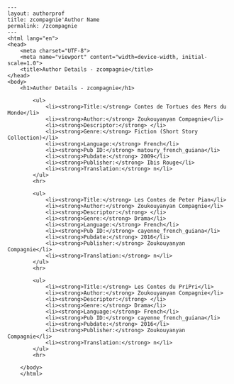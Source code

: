 
    ---
    layout: authorprof
    title: zcompagnie'Author Name 
    permalink: /zcompagnie
    ---
    <html lang="en">
    <head>
        <meta charset="UTF-8">
        <meta name="viewport" content="width=device-width, initial-scale=1.0">
        <title>Author Details - zcompagnie</title>
    </head>
    <body>
        <h1>Author Details - zcompagnie</h1>
        
            <ul>
                <li><strong>Title:</strong> Contes de Tortues des Mers du Monde</li>
                <li><strong>Author:</strong> Zoukouyanyan Compagnie</li>
                <li><strong>Descriptor:</strong> </li>
                <li><strong>Genre:</strong> Fiction (Short Story Collection)</li>
                <li><strong>Language:</strong> French</li>
                <li><strong>Pub ID:</strong> matoury_french_guiana</li>
                <li><strong>Pubdate:</strong> 2009</li>
                <li><strong>Publisher:</strong> Ibis Rouge</li>
                <li><strong>Translation:</strong> n</li>
            </ul>
            <hr>
            
            <ul>
                <li><strong>Title:</strong> Les Contes de Peter Pian</li>
                <li><strong>Author:</strong> Zoukouyanyan Compagnie</li>
                <li><strong>Descriptor:</strong> </li>
                <li><strong>Genre:</strong> Drama</li>
                <li><strong>Language:</strong> French</li>
                <li><strong>Pub ID:</strong> cayenne_french_guiana</li>
                <li><strong>Pubdate:</strong> 2016</li>
                <li><strong>Publisher:</strong> Zoukouyanyan Compagnie</li>
                <li><strong>Translation:</strong> n</li>
            </ul>
            <hr>
            
            <ul>
                <li><strong>Title:</strong> Les Contes du PriPri</li>
                <li><strong>Author:</strong> Zoukouyanyan Compagnie</li>
                <li><strong>Descriptor:</strong> </li>
                <li><strong>Genre:</strong> Drama</li>
                <li><strong>Language:</strong> French</li>
                <li><strong>Pub ID:</strong> cayenne_french_guiana</li>
                <li><strong>Pubdate:</strong> 2016</li>
                <li><strong>Publisher:</strong> Zoukouyanyan Compagnie</li>
                <li><strong>Translation:</strong> n</li>
            </ul>
            <hr>
            
        </body>
        </html>
        